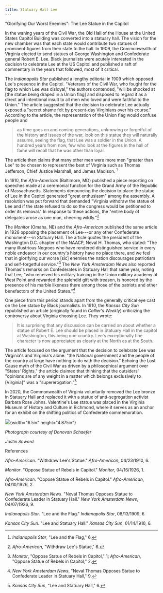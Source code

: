 ```yaml
---
title: Statuary Hall Lee
---
```


"Glorifying Our Worst Enemies": The Lee Statue in the Capitol

In the waning years of the Civil War, the Old Hall of the House at the
United States Capitol Building was converted into a statuary hall. The
vision for the new chamber was that each state would contribute two
statues of prominent figures from their state to the hall. In 1909, the
Commonwealth of Virginia elected to send statues of George Washington
and Confederate general Robert E. Lee. Black journalists were acutely
interested in the decision to celebrate Lee at the US Capitol and
published a raft of commentary in the years that followed, most of it
critical.

The *Indianapolis Star* published a lengthy editorial in 1909 which
opposed Lee's presence in the Capitol. "Veterans of the Civil War, who
fought for the flag to which Lee was disloyal," the authors contended,
"will be shocked at \[the statue being draped in a Union flag\] and
disposed to regard it as a direct and intentional insult to all men who
loved and were faithful to the Union." The article suggested that the
decision to celebrate Lee actually exposed a "secret shame felt by
present-day Virginians over his course." According to the article, the
representation of the Union flag would confuse people and

> as time goes on and coming generations, unknowing or forgetful of the
> history and issues of the war, look on this statue they will naturally
> assume, seeing the flag, that Lee was a soldier in the Union. A
> hundred years from now, few who look at the figures in the hall of
> fame will recall that he was other than loyal.

The article then claims that many other men were more men "greater than
Lee" to be chosen to represent the best of Virginia such as Thomas
Jefferson, Chief Justice Marshall, and James Madison. [^1]

In 1910, the *Afro-American* (Baltimore, MD) published a piece reporting
on speeches made at a ceremonial function for the Grand Army of the
Republic of Massachusetts. Statements denouncing the decision to place
the statue of Lee in the Capitol generated "great enthusiasm" among the
assembly. A resolution was put forward that demanded "Virginia withdraw
the statue of Lee and if the state refused to do so the congress would
be petitioned to order its removal." In response to these actions, the
"entire body of delegates arose as one man, cheering wildly."[^2]

The *Monitor* (Omaha, NE) and the *Afro-American* published the same
article in 1926 opposing the placement of Lee---or any other Confederate
monument---in Statuary Hall. The article quotes the president of the
Washington D.C. chapter of the NAACP, Neval H. Thomas, who stated: "The
many illustrious Negroes who have rendered distinguished service in
every noble endeavor in our country's history have no place there, and
we feel that in glorifying our worse \[sic\] enemies the nation
discourages patriotism and self-forgetful service."[^3] The *New York
Amsterdam News* also reported Thomas's remarks on Confederates in
Statuary Hall that same year, noting that Lee, "who received his
military training in the Union military academy at West Point and
rewarded the splendid gift with treason, is honored by the presence of
his marble likeness there among those of the patriots and other
benefactors of the United States."[^4]

One piece from this period stands apart from the generally critical eye
cast on the Lee statue by Black journalists. In 1910, the *Kansas City
Sun* republished an article (originally found in *Collier's Weekly*)
criticizing the controversy about Virginia choosing Lee. They wrote:

> It is surprising that any discussion can be carried on about whether a
> statue of Robert E. Lee should be placed in Statuary Hall in the
> capitol at Washington, this being one country. Lee's exceptionally
> fine character is now appreciated as clearly at the North as at the
> South.

The article focused on the argument that the decision to celebrate Lee
was Virginia's and Virginia's alone: "the National government and the
people of the country at large have nothing to do with the decision."
Echoing the Lost Cause myth of the Civil War as driven by a
philosophical argument over "States' Rights," the article claimed that
thinking that the outsiders' "opinions are of any weight in a matter
which belongs exclusively to \[Virginia\]" was a "supererogation."[^5]

In 2020, the Commonwealth of Virginia voluntarily removed the Lee bronze
in Statuary Hall and replaced it with a statue of anti-segregation
activist Barbara Rose Johns. Valentine's Lee statue was placed in the
Virginia Museum of History and Culture in Richmond, where it serves as
an anchor for an exhibit on the shifting politics of Confederate
commemoration.

![](media/image1.jpeg){width="6.5in" height="4.875in"}

*Photograph courtesy of Donovan Schaefer*

*Justin Seward*

References

*Afro*-*American*. "Withdraw Lee's Statue." *Afro-American*, 04/23/1910,
6.

*Monitor*. "Oppose Statue of Rebels in Capitol." *Monitor*, 04/16/1926,
1.

*Afro-American*. "Oppose Statue of Rebels in Capitol." *Afro-American*,
04/10/1926, 2.

*New York Amsterdam News*. "Neval Thomas Opposes Statue to Confederate
Leader in Statuary Hall." *New York Amsterdam News*, 04/07/1926, 9.

*Indianapolis Star*. "Lee and the Flag." *Indianapolis Star*,
08/13/1909, 6.

*Kansas City Sun*. "Lee and Statuary Hall." *Kansas City Sun*,
01/14/1910, 6.

[^1]: *Indianapolis Star*, "Lee and the Flag," 6.

[^2]: *Afro-American*, "Withdraw Lee's Statue," 6.

[^3]: *Monitor*, "Oppose Statue of Rebels in Capitol," 1;
    *Afro-American*, "Oppose Statue of Rebels in Capitol," 2.

[^4]: *New York Amsterdam News*, "Neval Thomas Opposes Statue to
    Confederate Leader in Statuary Hall," 9.

[^5]: *Kansas City Sun*, "Lee and Statuary Hall," 6.
